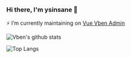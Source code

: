 ### Hi there, I'm ysinsane 👋

 ⚡  I’m currently maintaining on [Vue Vben Admin](https://github.com/ysinsane/websockify-rs)


<!-- <img align="right" src="https://github-readme-stats.vercel.app/api?username=ysinsane&show_icons=true&theme=ts" /> -->



![Vben's github stats](https://github-readme-stats.vercel.app/api?username=ysinsane&show_icons=true&theme=vue)

![Top Langs](https://github-readme-stats.vercel.app/api/top-langs/?username=ysinsane)
<!--
- 🔭 I’m currently working on ...
- 🌱 I’m currently learning ...
- 👯 I’m looking to collaborate on ...
- 🤔 I’m looking for help with ...
- 💬 Ask me about ...
- 📫 How to reach me: ...
- 😄 Pronouns: ...
- ⚡ Fun fact: ...
-->
